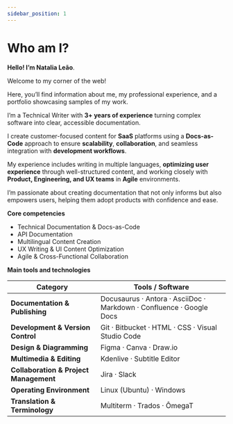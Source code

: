 ```yaml
---
sidebar_position: 1
---
```


# Who am I?

**Hello! I’m Natalia Leão**.

    
Welcome to my corner of the web! 

Here, you’ll find information about me, my professional experience, and a portfolio showcasing samples of my work.

I’m a Technical Writer with **3+ years of experience** turning complex software into clear, accessible documentation.

I create customer-focused content for **SaaS** platforms using a **Docs-as-Code** approach to ensure **scalability**, **collaboration**, and seamless integration with **development workflows**. 

My experience includes writing in multiple languages, **optimizing user experience** through well-structured content, and working closely with **Product, Engineering, and UX teams** in **Agile** environments.

I’m passionate about creating documentation that not only informs but also empowers users, helping them adopt products with confidence and ease.

**Core competencies**

* Technical Documentation & Docs-as-Code 
* API Documentation
* Multilingual Content Creation
* UX Writing & UI Content Optimization
* Agile & Cross-Functional Collaboration

**Main tools and technologies**

| Category | Tools / Software |
|----------|-----------------|
| **Documentation & Publishing** | Docusaurus · Antora · AsciiDoc · Markdown · Confluence · Google Docs |
| **Development & Version Control** | Git · Bitbucket · HTML · CSS · Visual Studio Code |
| **Design & Diagramming** | Figma · Canva · Draw.io |
| **Multimedia & Editing** | Kdenlive · Subtitle Editor |
| **Collaboration & Project Management** | Jira · Slack |
| **Operating Environment** | Linux (Ubuntu) · Windows |
| **Translation & Terminology** | Multiterm · Trados · ÔmegaT |



